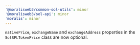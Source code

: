 ```yaml
---
'@moralisweb3/common-sol-utils': minor
'@moralisweb3/sol-api': minor
'moralis': minor
---
```


`nativePrice`, `exchangeName` and `exchangeAddress` properties in the `SolSPLTokenPrice` class are now optional.
